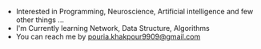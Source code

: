 
- Interested in Programming, Neuroscience, Artificial intelligence and few other things ...
- I'm Currently learning Network, Data Structure, Algorithms
- You can reach me by pouria.khakpour9909@gmail.com
